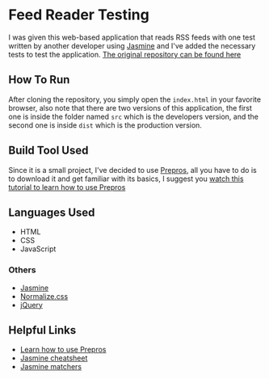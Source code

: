 # Feed Reader Testing

I was given this web-based application that reads RSS feeds with one test written by another developer using [Jasmine](https://devhints.io/jasmine) and I've added the necessary tests to test the application.
[The original repository can be found here](https://github.com/udacity/frontend-nanodegree-feedreader)


## How To Run

After cloning the repository, you simply open the `index.html` in your favorite browser, also note that there are two versions of this application, the first one is inside the folder named `src` which is the developers version, and the second one is inside `dist` which is the production version.

## Build Tool Used

Since it is a small project, I've decided to use [Prepros](https://prepros.io/), all you have to do is to download it and get familiar with its basics, I suggest you [watch this tutorial to learn how to use Prepros](https://www.youtube.com/watch?v=jftHT-INOno)


## Languages Used

* HTML
* CSS
* JavaScript

### Others

* [Jasmine](https://jasmine.github.io/)
* [Normalize.css](https://necolas.github.io/normalize.css/)
* [jQuery](https://jquery.com/)

## Helpful Links

* [Learn how to use Prepros](https://www.youtube.com/watch?v=jftHT-INOno)
* [Jasmine cheatsheet](https://devhints.io/jasmine)
* [Jasmine matchers](https://jasmine.github.io/api/3.3/matchers.html)

